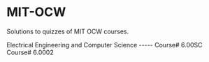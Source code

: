 # MIT-OCW
Solutions to quizzes of MIT OCW courses. 

Electrical Engineering and Computer Science ----- Course# 6.00SC
                                                  Course# 6.0002
                                                  
